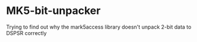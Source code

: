 # MK5-bit-unpacker
Trying to find out why the mark5access library doesn't unpack 2-bit data to DSPSR correctly
